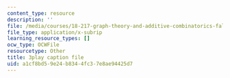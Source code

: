 ```yaml
---
content_type: resource
description: ''
file: /media/courses/18-217-graph-theory-and-additive-combinatorics-fall-2019/a1cf8bd59e24b8344fc37e8ae94425d7_Rlvwagd2BmY.srt
file_type: application/x-subrip
learning_resource_types: []
ocw_type: OCWFile
resourcetype: Other
title: 3play caption file
uid: a1cf8bd5-9e24-b834-4fc3-7e8ae94425d7
---
```

